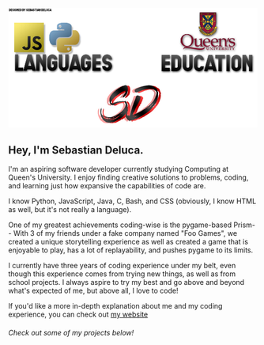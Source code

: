 ![Who Am I?](images/whoisSD.jpg)




## Hey, I'm Sebastian Deluca.


I'm an aspiring software developer currently studying Computing at Queen's University. I enjoy finding creative solutions to problems, coding, and learning just how expansive the capabilities of code are.

I know Python, JavaScript, Java, C, Bash, and CSS (obviously, I know HTML as well, but it's not really a language).

One of my greatest achievements coding-wise is the pygame-based Prism-- With 3 of my friends under a fake company named "Foo Games", we created a unique storytelling experience as well as created a game that is enjoyable to play, has a lot of replayability, and pushes pygame to its limits.

I currently have three years of coding experience under my belt, even though this experience comes from trying new things, as well as from school projects. I always aspire to try my best and go above and beyond what's expected of me, but above all, I love to code!

If you'd like a more in-depth explanation about me and my coding experience, you can check out [my website](https://sebastiandeluca.github.io/)

###### Check out some of my projects below!

